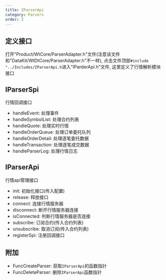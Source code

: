```yaml
---
title: IParserApi
category: Parsers
order: 2
---
```


## 定义接口
打开"Product/WtCore/ParserAdapter.h"文件(注意该文件和"DataKit/WtDtCore/ParserAdapter.h"不一样), 点击文件顶部`#include "../Includes/IParserApi.h`进入"IParderApi.h"文件, 这里定义了行情解析模块接口

## IParserSpi
行情回调接口

- handleEvent: 处理事件
- handleSymbolList: 处理合约列表
- handleQuote: 处理实时行情
- handleOrderQueue: 处理订单委托队列
- handleOrderDetail: 处理逐笔委托数据
- handleTransaction: 处理逐笔成交数据
- handleParserLog: 处理行情日志

## IParserApi
行情api管理接口

- init: 初始化接口(传入配置)
- release: 释放接口
- connect: 连接行情服务器
- disconnect: 断开行情服务器连接
- isConnected: 判断行情服务器是否连接
- subscribe: 订阅合约(传入合约列表)
- unsubscribe: 取消订阅(传入合约列表)
- registerSpi: 注册回调接口

## 附加
- FuncCreateParser: 获取`IParserApi`的函数指针
- FuncDeleteParser: 删除`IParserApi`函数指针
